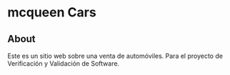 # mcqueen Cars

## About

Este es un sitio web sobre una venta de automóviles. Para el proyecto de Verificación y Validación de Software.